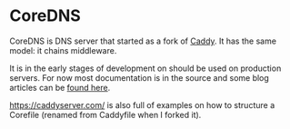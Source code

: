 # CoreDNS

CoreDNS is DNS server that started as a fork of [Caddy](https://github.com/mholt/caddy/). It has the
same model: it chains middleware.

It is in the early stages of development on should be used on production servers. For now most
documentation is in the source and some blog articles can be [found
here](https://miek.nl/tags/coredns/).

<https://caddyserver.com/> is also full of examples on how to structure a Corefile (renamed from
Caddyfile when I forked it).
